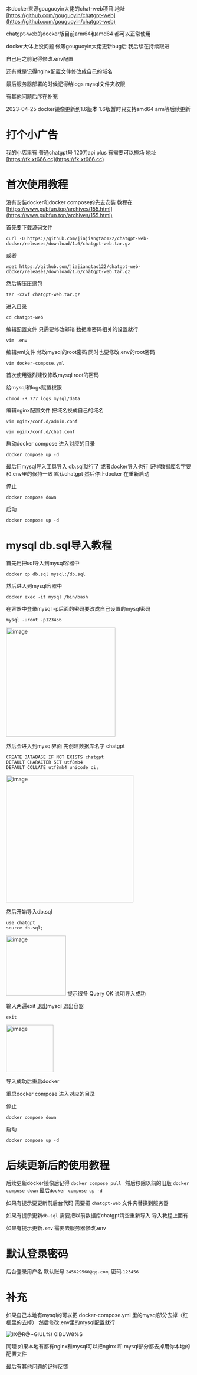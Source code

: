 本docker来源gouguoyin大佬的chat-web项目 地址 [https://github.com/gouguoyin/chatgpt-web](https://github.com/gouguoyin/chatgpt-web)

chatgpt-web的docker版目前arm64和amd64 都可以正常使用 

docker大体上没问题 做等gouguoyin大佬更新bug后 我后续在持续跟进

自己用之前记得修改.env配置

还有就是记得nginx配置文件修改成自己的域名

最后服务器部署的时候记得给logs  mysql文件夹权限

有其他问题后序在补充

2023-04-25 docker镜像更新到1.6版本 1.6版暂时只支持amd64  arm等后续更新

# 打个小广告 

我的小店里有 普通chatgpt号 120刀api  plus 有需要可以捧场 地址 [https://fk.xt666.cc](https://fk.xt666.cc)

# 首次使用教程

没有安装docker和docker compose的先去安装  教程在 [https://www.pubfun.top/archives/155.html](https://www.pubfun.top/archives/155.html)

首先要下载源码文件

```
curl -O https://github.com/jiajiangtao122/chatgpt-web-docker/releases/download/1.6/chatgpt-web.tar.gz
```

或者

```
wget https://github.com/jiajiangtao122/chatgpt-web-docker/releases/download/1.6/chatgpt-web.tar.gz
```

然后解压压缩包

```
tar -xzvf chatgpt-web.tar.gz
```

进入目录

```
cd chatgpt-web
```

编辑配置文件 只需要修改邮箱 数据库密码相关的设置就行

```
vim .env
```

编辑yml文件 修改mysql的root密码  同时也要修改.env的root密码

```
vim docker-compose.yml
```

首次使用强烈建议修改mysql root的密码 

给mysql和logs赋值权限

```
chmod -R 777 logs mysql/data
```

编辑nginx配置文件 把域名换成自己的域名

```
vim nginx/conf.d/admin.conf
```

```
vim nginx/conf.d/chat.conf
```

启动docker compose 进入对应的目录

```
docker compose up -d
```

最后用mysql导入工具导入 db.sql就行了 或者docker导入也行  记得数据库名字要和.env里的保持一致 默认chatgpt 然后停止docker  在重新启动

停止
```
docker compose down
```
启动
```
docker compose up -d
```
# mysql db.sql导入教程

首先用把sql导入到mysql容器中

```
docker cp db.sql mysql:/db.sql
```

然后进入到mysql容器中

```
docker exec -it mysql /bin/bash
```

在容器中登录mysql    -p后面的密码要改成自己设置的mysql密码

```
mysql -uroot -p123456
```
<img width="296" alt="image" src="https://user-images.githubusercontent.com/48207940/232205213-e8527dc6-3e9c-40f0-97a6-d8a2530d9d3f.png">

然后会进入到mysql界面 先创建数据库名字 chatgpt

```
CREATE DATABASE IF NOT EXISTS chatgpt
DEFAULT CHARACTER SET utf8mb4
DEFAULT COLLATE utf8mb4_unicode_ci;
```
<img width="345" alt="image" src="https://user-images.githubusercontent.com/48207940/232205514-b9b39a11-d20c-4661-8b01-92d756507468.png">

然后开始导入db.sql

```
use chatgpt
source db.sql;
```
<img width="162" alt="image" src="https://user-images.githubusercontent.com/48207940/232205806-0b5aa126-c16c-45a5-9e7f-dca073f97096.png">
提示很多 Query OK 说明导入成功

输入两遍exit 退出mysql  退出容器

```
exit
```
<img width="128" alt="image" src="https://user-images.githubusercontent.com/48207940/232205916-6ef08b59-18de-4129-b295-e6140325fa54.png">


导入成功后重启docker

重启docker compose 进入对应的目录

停止
```
docker compose down
```
启动
```
docker compose up -d
```

# 后续更新后的使用教程

后续更新docker镜像后记得  `docker compose pull ` 然后移除以前的旧版 `docker compose down` 最后`docker compose up -d`

如果有提示要更新前后台代码  需要把 `chatgpt-web` 文件夹替换到服务器

如果有提示更新`db.sql` 需要把以前数据库chatgpt清空重新导入  导入教程上面有

如果有提示更新`.env` 需要去服务器修改.env

# 默认登录密码

后台登录用户名 默认账号 `245629560@qq.com`, 密码 `123456`

# 补充

如果自己本地有mysql的可以把  docker-compose.yml 里的mysql部分去掉（红框里的去掉）  然后修改.env里的mysql配置就行

![IX@R@_~GIUL%( 0IBUW8_%S](https://user-images.githubusercontent.com/48207940/232184251-bf99880e-9fc5-4bd9-a3f6-016395650c34.png)

同理 如果本地有都有nginx和mysql可以把nginx 和 mysql部分都去掉用你本地的配置文件

最后有其他问题的记得反馈



